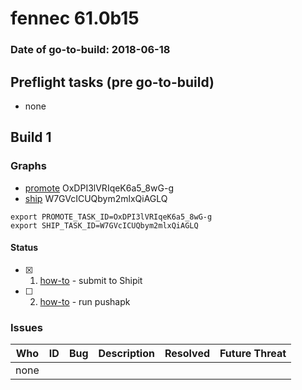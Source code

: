 # fennec 61.0b15

### Date of go-to-build: 2018-06-18

## Preflight tasks (pre go-to-build)
- none

## Build 1  

### Graphs
* [promote](https://tools.taskcluster.net/push-inspector/#/OxDPI3lVRIqeK6a5_8wG-g) OxDPI3lVRIqeK6a5_8wG-g
* [ship](https://tools.taskcluster.net/push-inspector/#/W7GVcICUQbym2mlxQiAGLQ) W7GVcICUQbym2mlxQiAGLQ
```
export PROMOTE_TASK_ID=OxDPI3lVRIqeK6a5_8wG-g
export SHIP_TASK_ID=W7GVcICUQbym2mlxQiAGLQ
```


#### Status
- [x] 1.  [how-to](https://wiki.mozilla.org/Release:Release_Automation_on_Mercurial:Starting_a_Release#Submit_to_Ship_It)  - submit to Shipit
- [ ] 2.  [how-to](https://github.com/mozilla-releng/releasewarrior-2.0/blob/master/docs/release-promotion/mobile/howto.md)  - run pushapk

### Issues
| Who                 | ID               | Bug                                                                 | Description                | Resolved                | Future Threat                |
| ------------------- | ---------------- | ------------------------------------------------------------------- | -------------------------- | ----------------------- | ---------------------------- |
| none | | | | | |

